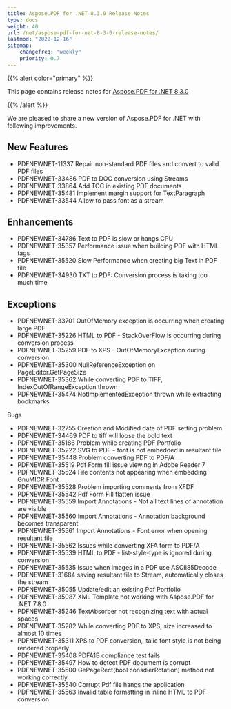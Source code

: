 ```yaml
---
title: Aspose.PDF for .NET 8.3.0 Release Notes
type: docs
weight: 40
url: /net/aspose-pdf-for-net-8-3-0-release-notes/
lastmod: "2020-12-16"
sitemap:
    changefreq: "weekly"
    priority: 0.7
---
```


{{% alert color="primary" %}} 

This page contains release notes for [Aspose.PDF for .NET 8.3.0](http://www.aspose.com/downloads/pdf/net/new-releases/aspose.pdf-for-.net-8.3.0/)

{{% /alert %}} 

We are pleased to share a new version of Aspose.PDF for .NET with following improvements.
## **New Features**
- PDFNEWNET-11337 Repair non-standard PDF files and convert to valid PDF files
- PDFNEWNET-33486 PDF to DOC conversion using Streams
- PDFNEWNET-33864 Add TOC in existing PDF documents
- PDFNEWNET-35481 Implement margin support for TextParagraph
- PDFNEWNET-33544 Allow to pass font as a stream
## **Enhancements**
- PDFNEWNET-34786 Text to PDF is slow or hangs CPU
- PDFNEWNET-35357 Performance issue when building PDF with HTML tags
- PDFNEWNET-35520 Slow Performance when creating big Text in PDF file
- PDFNEWNET-34930 TXT to PDF: Conversion process is taking too much time
## **Exceptions**
- PDFNEWNET-33701 OutOfMemory exception is occurring when creating large PDF
- PDFNEWNET-35226 HTML to PDF - StackOverFlow is occurring during conversion process
- PDFNEWNET-35259 PDF to XPS - OutOfMemoryException during conversion
- PDFNEWNET-35300 NullReferenceException on PageEditor.GetPageSize
- PDFNEWNET-35362 While converting PDF to TIFF, IndexOutOfRangeException thrown
- PDFNEWNET-35474 NotImplementedException thrown while extracting bookmarks

Bugs

- PDFNEWNET-32755 Creation and Modified date of PDF setting problem
- PDFNEWNET-34469 PDF to tiff will loose the bold text
- PDFNEWNET-35186 Problem while creating PDF Portfolio
- PDFNEWNET-35222 SVG to PDF - font is not embedded in resultant file
- PDFNEWNET-35448 Problem converting PDF to PDF/A
- PDFNEWNET-35519 Pdf Form fill issue viewing in Adobe Reader 7
- PDFNEWNET-35524 File contents not appearing when embedding GnuMICR Font
- PDFNEWNET-35528 Problem importing comments from XFDF
- PDFNEWNET-35542 Pdf Form Fill flatten issue
- PDFNEWNET-35559 Import Annotations - Not all text lines of annotation are visible
- PDFNEWNET-35560 Import Annotations - Annotation background becomes transparent
- PDFNEWNET-35561 Import Annotations - Font error when opening resultant file
- PDFNEWNET-35562 Issues while converting XFA form to PDF/A
- PDFNEWNET-35539 HTML to PDF - list-style-type is ignored during conversion
- PDFNEWNET-35535 Issue when images in a PDF use ASCII85Decode
- PDFNEWNET-31684 saving resultant file to Stream, automatically closes the stream
- PDFNEWNET-35055 Update/edit an existing Pdf Portfolio
- PDFNEWNET-35087 XML Template not working with Aspose.PDF for .NET 7.8.0
- PDFNEWNET-35246 TextAbsorber not recognizing text with actual spaces
- PDFNEWNET-35282 While converting PDF to XPS, size increased to almost 10 times
- PDFNEWNET-35311 XPS to PDF conversion, italic font style is not being rendered properly
- PDFNEWNET-35408 PDFA1B compliance test fails
- PDFNEWNET-35497 How to detect PDF document is corrupt
- PDFNEWNET-35500 GePageRect(bool consdierRotation) method not working correctly
- PDFNEWNET-35540 Corrupt Pdf file hangs the application
- PDFNEWNET-35563 Invalid table formatting in inline HTML to PDF conversion
